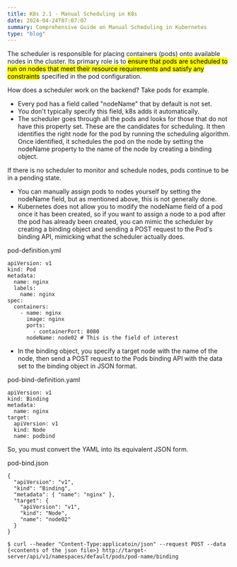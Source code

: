 ```yaml
---
title: K8s 2.1 - Manual Scheduling in K8s
date: 2024-04-24T07:07:07
summary: Comprehensive Guide on Manual Scheduling in Kubernetes
type: "blog"
---
```

The scheduler is responsible for placing containers (pods) onto available nodes in the cluster. Its primary role is to <mark>ensure that pods are scheduled to run on nodes that meet their resource requirements and satisfy any constraints</mark> specified in the pod configuration.

How does a scheduler work on the backend? Take pods for example.
- Every pod has a field called "nodeName" that by default is not set.
- You don't typically specify this field, k8s adds it automatically.
- The scheduler goes through all the pods and looks for those that do not have this property set. These are the candidates for scheduling. It then identifies the right node for the pod by running the scheduling algorithm. Once identified, it schedules the pod on the node by setting the nodeName property to the name of the node by creating a binding object.
 
If there is no scheduler to monitor and schedule nodes, pods continue to be in a pending state.
- You can manually assign pods to nodes yourself by setting the nodeName field, but as mentioned above, this is not generally done.
- Kubernetes does not allow you to modify the nodeName field of a pod once it has been created, so if you want to assign a node to a pod after the pod has already been created, you can mimic the scheduler by creating a binding object and sending a POST request to the Pod's binding API, mimicking what the scheduler actually does.

pod-definition.yml
```
apiVersion: v1
kind: Pod
metadata:
  name: nginx
  labels:
    name: nginx
spec:
  containers:
    - name: nginx
      image: nginx
      ports:
        - containerPort: 8080
      nodeName: node02 # This is the field of interest
```
- In the binding object, you specify a target node with the name of the node, then send a POST request to the Pods binding API with the data set to the binding object in JSON format.

pod-bind-definition.yaml
```
apiVersion: v1
kind: Binding
metadata:
  name: nginx
target:
  apiVersion: v1
  kind: Node
  name: podbind
```

So, you must convert the YAML into its equivalent JSON form.

pod-bind.json
```
{
  "apiVersion": "v1",
  "kind": "Binding",
  "metadata": { "name": "nginx" },
  "target": {
    "apiVersion": "v1",
    "kind": "Node",
    "name": "node02"
  }
}
```
`$ curl --header "Content-Type:applicatoin/json" --request POST --data {<contents of the json file>} http://target-server/api/v1/namespaces/default/pods/pod-name/binding`